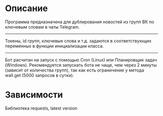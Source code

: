 # Описание

Программа предназначена для дублирования новостей из групп ВК по ключевым словам в чаты Telegram.
____

Токены, id групп, ключевые слова и т.д. задаются в соответствующих переменных в функции инициализации класса.
____

Бот расчитан на запуск с помощью Cron (Linux) или Планировщик задач (Windows).
Рекомендуется запускать бота не чаще, чем через 2 минуты (зависит от количества групп), так как есть ограничение у метода wall.get (5000 запросов в сутки).

# Зависимости
Библиотека requests, latest version
